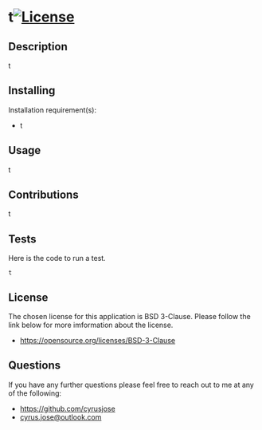  # t[![License](https://img.shields.io/badge/License-BSD%203--Clause-blue.svg)](https://opensource.org/licenses/BSD-3-Clause)
 ## Description
 t
 ## Installing
 Installation requirement(s): 
 * t
 ## Usage
 t
 ## Contributions
 t
 ## Tests
 Here is the code to run a test.
 ```
 t
 ```
 ## License
 The chosen license for this application is BSD 3-Clause. Please follow the link below for more imformation about the license.
 * https://opensource.org/licenses/BSD-3-Clause
 ## Questions
 If you have any further questions please feel free to reach out to me at any of the following: 

 * https://github.com/cyrusjose
 * cyrus.jose@outlook.com

